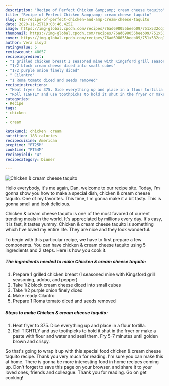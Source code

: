 ```yaml
---
description: "Recipe of Perfect Chicken &amp;amp; cream cheese taquito"
title: "Recipe of Perfect Chicken &amp;amp; cream cheese taquito"
slug: 415-recipe-of-perfect-chicken-and-amp-cream-cheese-taquito
date: 2020-11-25T19:03:46.425Z
image: https://img-global.cpcdn.com/recipes/76ad698055beeb09/751x532cq70/chicken-cream-cheese-taquito-recipe-main-photo.jpg
thumbnail: https://img-global.cpcdn.com/recipes/76ad698055beeb09/751x532cq70/chicken-cream-cheese-taquito-recipe-main-photo.jpg
cover: https://img-global.cpcdn.com/recipes/76ad698055beeb09/751x532cq70/chicken-cream-cheese-taquito-recipe-main-photo.jpg
author: Vera Lloyd
ratingvalue: 5
reviewcount: 48057
recipeingredient:
- "1 grilled chicken breast I seasoned mine with Kingsford grill seasoning adobo and pepper"
- "1/2 block cream cheese diced into small cubes"
- "1/2 purple onion finely diced"
- " Cilantro"
- "1 Roma tomato diced and seeds removed"
recipeinstructions:
- "Heat fryer to 375. Dice everything up and place in a flour tortilla."
- "Roll TIGHTLY and use toothpicks to hold it shut in the fryer or make a paste with flour and water and seal them. Fry 5-7 minutes until golden brown and crispy."
categories:
- Recipe
tags:
- chicken
- 
- cream

katakunci: chicken  cream 
nutrition: 188 calories
recipecuisine: American
preptime: "PT25M"
cooktime: "PT54M"
recipeyield: "4"
recipecategory: Dinner

---
```



![Chicken &amp; cream cheese taquito](https://img-global.cpcdn.com/recipes/76ad698055beeb09/751x532cq70/chicken-cream-cheese-taquito-recipe-main-photo.jpg)

Hello everybody, it's me again, Dan, welcome to our recipe site. Today, I'm gonna show you how to make a special dish, chicken &amp; cream cheese taquito. One of my favorites. This time, I'm gonna make it a bit tasty. This is gonna smell and look delicious.

Chicken &amp; cream cheese taquito is one of the most favored of current trending meals in the world. It's appreciated by millions every day. It's easy, it is fast, it tastes yummy. Chicken &amp; cream cheese taquito is something which I've loved my entire life. They are nice and they look wonderful.




To begin with this particular recipe, we have to first prepare a few components. You can have chicken &amp; cream cheese taquito using 5 ingredients and 2 steps. Here is how you cook it.

<!--inarticleads1-->

##### The ingredients needed to make Chicken &amp; cream cheese taquito:

1. Prepare 1 grilled chicken breast (I seasoned mine with Kingsford grill seasoning, adobo, and pepper)
1. Take 1/2 block cream cheese diced into small cubes
1. Take 1/2 purple onion finely diced
1. Make ready  Cilantro
1. Prepare 1 Roma tomato diced and seeds removed




<!--inarticleads2-->

##### Steps to make Chicken &amp; cream cheese taquito:

1. Heat fryer to 375. Dice everything up and place in a flour tortilla.
1. Roll TIGHTLY and use toothpicks to hold it shut in the fryer or make a paste with flour and water and seal them. Fry 5-7 minutes until golden brown and crispy.




So that's going to wrap it up with this special food chicken &amp; cream cheese taquito recipe. Thank you very much for reading. I'm sure you can make this at home. There is gonna be more interesting food in home recipes coming up. Don't forget to save this page on your browser, and share it to your loved ones, friends and colleague. Thank you for reading. Go on get cooking!
